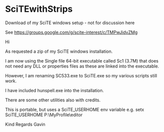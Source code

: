# SciTEwithStrips
Download of my SciTE windows setup - not for discussion here

See https://groups.google.com/g/scite-interest/c/TMPwJidvZMg

Hi

As requested a zip of my SciTE windows installation.

I am now using the Single file 64-bit executable called Sc1 (3.7M) that does not need any DLL or properties files as these are linked into the executable. 

However, I am renaming SC533.exe to SciTE.exe so my various scripts still work.

I have included hunspell.exe into the installation.
  
There are some other utilities also with credits.
     
This is portable, but uses a SciTE_USERHOME env variable
e.g. setx SciTE_USERHOME P:\MyProfile\editor
        
Kind Regards Gavin 
